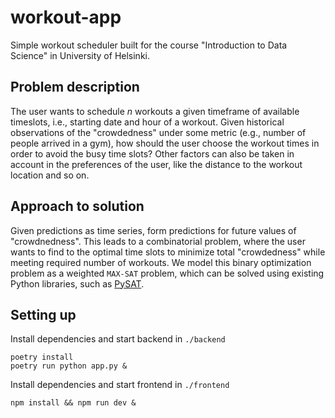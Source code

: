 # workout-app
Simple workout scheduler built for the course "Introduction to Data Science" in University of Helsinki.

## Problem description
The user wants to schedule $n$ workouts a given timeframe of available timeslots, i.e., starting date and hour of a workout. Given historical observations of the "crowdedness" under some metric (e.g., number of people arrived in a gym), how should the user choose the workout times in order to avoid the busy time slots? Other factors can also be taken in account in the preferences of the user, like the distance to the workout location and so on.

## Approach to solution
Given predictions as time series, form predictions for future values of "crowdnedness". This leads to a combinatorial problem, where the 
user wants to find to the optimal time slots to minimize total "crowdedness" while meeting required number of workouts. 
We model this binary optimization problem as a weighted `MAX-SAT` problem, which can be solved using existing Python libraries, such as [PySAT](https://pysathq.github.io).

## Setting up
Install dependencies and start backend in `./backend`
```
poetry install
poetry run python app.py &
```

Install dependencies and start frontend in `./frontend`
```
npm install && npm run dev &
```
